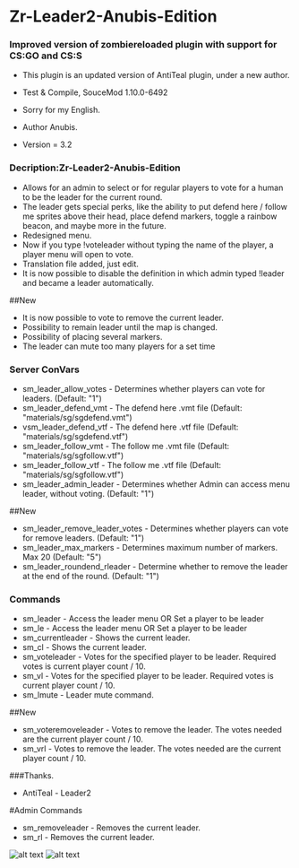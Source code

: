 # Zr-Leader2-Anubis-Edition
 
### Improved version of zombiereloaded plugin with support for CS:GO and CS:S

* This plugin is an updated version of AntiTeal plugin, under a new author.

* Test & Compile, SouceMod 1.10.0-6492
* Sorry for my English.

* Author Anubis.
* Version = 3.2

### Decription:Zr-Leader2-Anubis-Edition

* Allows for an admin to select or for regular players to vote for a human to be the leader for the current round. 
* The leader gets special perks, like the ability to put defend here / follow me sprites above their head, 
place defend markers, toggle a rainbow beacon, and maybe more in the future.
* Redesigned menu.
* Now if you type !voteleader without typing the name of the player, a player menu will open to vote.
* Translation file added, just edit.
* It is now possible to disable the definition in which admin typed !leader and became a leader automatically.

##New

* It is now possible to vote to remove the current leader.
* Possibility to remain leader until the map is changed.
* Possibility of placing several markers.
* The leader can mute too many players for a set time

### Server ConVars

* sm_leader_allow_votes - Determines whether players can vote for leaders. (Default: "1")
* sm_leader_defend_vmt - The defend here .vmt file (Default: "materials/sg/sgdefend.vmt")
* vsm_leader_defend_vtf - The defend here .vtf file (Default: "materials/sg/sgdefend.vtf")
* sm_leader_follow_vmt - The follow me .vmt file (Default: "materials/sg/sgfollow.vtf")
* sm_leader_follow_vtf - The follow me .vtf file (Default: "materials/sg/sgfollow.vtf")
* sm_leader_admin_leader - Determines whether Admin can access menu leader, without voting. (Default: "1")

##New

* sm_leader_remove_leader_votes - Determines whether players can vote for remove leaders. (Default: "1")
* sm_leader_max_markers - Determines maximum number of markers. Max 20 (Default: "5")
* sm_leader_roundend_rleader - Determine whether to remove the leader at the end of the round. (Default: "1")

### Commands

* sm_leader - Access the leader menu OR Set a player to be leader
* sm_le - Access the leader menu OR Set a player to be leader
* sm_currentleader - Shows the current leader.
* sm_cl - Shows the current leader.
* sm_voteleader - Votes for the specified player to be leader. Required votes is current player count / 10.
* sm_vl - Votes for the specified player to be leader. Required votes is current player count / 10.
* sm_lmute - Leader mute command.

##New

* sm_voteremoveleader - Votes to remove the leader. The votes needed are the current player count / 10.
* sm_vrl - Votes to remove the leader. The votes needed are the current player count / 10.

###Thanks.

* AntiTeal - Leader2

#Admin Commands
* sm_removeleader - Removes the current leader.
* sm_rl - Removes the current leader.

![alt text](https://i.ibb.co/tD28HrW/11.jpg)
![alt text](https://i.ibb.co/m9wmqRC/22.jpg)